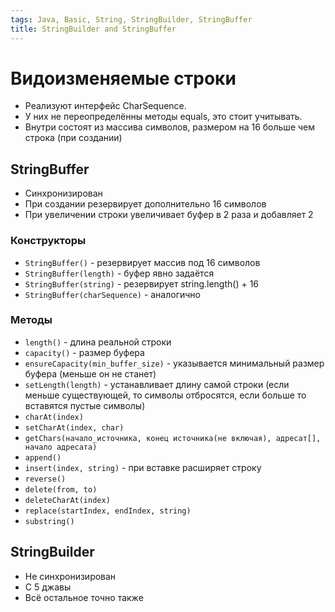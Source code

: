 ```yaml
---
tags: Java, Basic, String, StringBuilder, StringBuffer
title: StringBuilder and StringBuffer
---
```

# Видоизменяемые строки

* Реализуют интерфейс CharSequence. 
* У них не переопределённы методы equals, это стоит учитывать.
* Внутри состоят из массива символов, размером на 16 больше чем строка (при создании)


## StringBuffer

* Синхронизирован
* При создании резервирует дополнительно 16 символов
* При увеличении строки увеличивает буфер в 2 раза и добавляет 2

### Конструкторы
* `StringBuffer()` - резервирует массив под 16 символов
* `StringBuffer(length)` - буфер явно задаётся
* `StringBuffer(string)` - резервирует string.length() + 16
* `StringBuffer(charSequence)` - аналогично

### Методы
* `length()` - длина реальной строки
* `capacity()` - размер буфера
* `ensureCapacity(min_buffer_size)` - указывается минимальный размер буфера (меньше он не станет)
* `setLength(length)` - устанавливает длину самой строки (если меньше существующей, то символы отбросятся, если больше то вставятся пустые символы)
* `charAt(index)`
* `setCharAt(index, char)`
* `getChars(начало_источника, конец источника(не включая), адресат[], начало адресата)`
* `append()`
* `insert(index, string)` - при вставке расширяет строку
* `reverse()`
* `delete(from, to)`
* `deleteCharAt(index)`
* `replace(startIndex, endIndex, string)`
* `substring()`

## StringBuilder

* Не синхронизирован
* С 5 джавы
* Всё остальное точно также